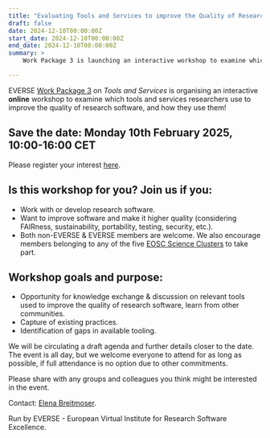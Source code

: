 ```yaml
---
title: "Evaluating Tools and Services to improve the Quality of Research Software"
draft: false
date: 2024-12-10T00:00:00Z
start_date: 2024-12-10T00:00:00Z
end_date: 2024-12-10T00:00:00Z
summary: >
    Work Package 3 is launching an interactive workshop to examine which tools and services researchers use to improve research software quality.

---
```


EVERSE [Work Package 3](/workpackages/03_tools_and_services/) on *Tools and Services* is organising an interactive **online** workshop to examine which tools and services researchers use to improve the quality of research software, and how they use them!

## Save the date: Monday 10th February 2025, 10:00-16:00 CET

Please register your interest [here](https://forms.office.com/Pages/ResponsePage.aspx?id=sAafLmkWiUWHiRCgaTTcYY8mG3jqdkZDlfFoAQVJfklUNVNQMEVQUDQ4SUg1MVpXRzRIMDZONDYwQi4u). 


## Is this workshop for you? Join us if you:

* Work with or develop research software.
* Want to improve software and make it higher quality (considering FAIRness, sustainability, portability, testing, security, etc.).
* Both non-EVERSE & EVERSE members are welcome. We also encourage members belonging to any of the five [EOSC Science Clusters](https://science-clusters.eu) to take part.

## Workshop goals and purpose:

* Opportunity for knowledge exchange & discussion on relevant tools used to improve the quality of research software, learn from other communities.
* Capture of existing practices.
* Identification of gaps in available tooling.

We will be circulating a draft agenda and further details closer to the date. The event is all day, but we welcome everyone to attend for as long as possible, if full attendance is no option due to other commitments.

Please share with any groups and colleagues you think might be interested in the event.

Contact: [Elena Breitmoser](mailto:e.breitmoser@epcc.ed.ac.uk).

Run by EVERSE - European Virtual Institute for Research Software Excellence.
